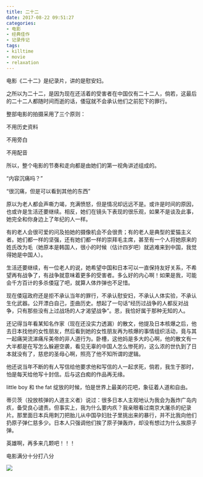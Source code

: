 ```yaml
---
title: 二十二
date: 2017-08-22 09:51:27
categories:
- 电影
- 经典佳作
- 记录传记
tags:
- killtime
- movie
- relaxation
---
```

电影《二十二》是纪录片，讲的是慰安妇。

之所以为二十二，是因为现在还活着的受害者在中国仅有二十二人，倘若，这最后的二十二人都随时间而逝的话，倭寇就不会承认他们之前犯下的罪行。

<!--more-->

整部电影的拍摄采用了三个原则：

不用历史资料

不用旁白

不用配音

所以，整个电影的节奏和走向都是由她们的第一视角讲述组成的。

“内容沉痛吗？”

“很沉痛，但是可以看到其他的东西”

原以为老人都会声嘶力竭，充满愤怒，但是情况却远远不是。或许是时间的原因，也或许是生活还要继续。相反，她们在镜头下表现的很乐观，如果不是谈及此事，她完全和你身边上了年纪的人一样。

有的老人会很可爱的问及拍她的摄像机会不会很贵；有的老人是典型的爱猫主义者。她们都一样的坚强，还有她们都一样的崇拜毛主席，甚至有一个人将她原来的姓氏改为毛（她原本是韩国人，很小的时候（估计四岁吧）就逃难来到中国，我觉得她是中国人）。

生活还要继续，有一位老人的说，她希望中国和日本可以一直保持友好关系，不希望再有战争了，有战争就意味着更多的受害者。多么好的内心啊！如果是我，可能会千方百计的多杀倭寇了吧，就算人体炸弹也不足惜。

现在倭寇政府还是拒不承认当年的罪行，不承认慰安妇，不承认人体实验，不承认生化武器。公开漂白自己，歪曲历史。想起了一句话“经历过战争的人都反对战争，只有那些没有上过战场的人才渴望战争”。恩，我恰好属于那种无知的人。

还记得当年看某知名作家（现在还没实力透漏）的散文，他提及日本核爆之后，他去日本找他的女性朋友，然后看到她的女性朋友再为核爆的事情组织活动，竟与其一起痛哭流涕痛斥美帝的非人道行为。卧槽，这他妈是多大的心啊，他的散文有一大半都是在写怎么躲避空袭，看见无辜的中国人怎么惨死的，这么浓的世仇到了日本就没有了，慈悲的圣母心啊，照亮了他不知所谓的逻辑。

他还说当年不断的有人写信给他要求他和写信的人一起求死，倘若，我生于那时，怕是每天给他写十封信。后与这白痴的作品再无缘。

little boy 和 the fat 绽放的时候，怕是世界上最美的花吧，象征着人道和自由。

蒂贝茨（投放核弹的人道主义者）说过：很多日本人主观地认为我会为轰炸广岛内疚，备受良心谴责。但事实上，我为什么要内疚？我亲眼看过南京大屠杀的纪录片。那里面日本兵用刺刀把胎儿从中国孕妇肚子里挑出来的暴行，并不比我向他们扔原子弹仁慈多少。日本人只强调他们挨了原子弹轰炸，却没有想过为什么挨原子弹。

英雄啊，再多来几颗吧！！！

电影满分十分打八分

![](/images/movie/2.jpg)
